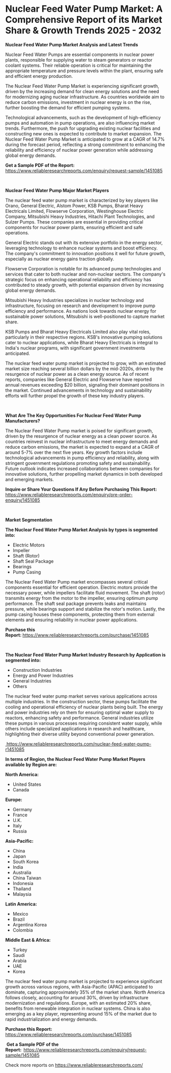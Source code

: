 <p><h1>Nuclear Feed Water Pump Market: A Comprehensive Report of its Market Share & Growth Trends 2025 - 2032</h1></p><p><strong>Nuclear Feed Water Pump Market Analysis and Latest Trends</strong></p>
<p><p>Nuclear Feed Water Pumps are essential components in nuclear power plants, responsible for supplying water to steam generators or reactor coolant systems. Their reliable operation is critical for maintaining the appropriate temperature and pressure levels within the plant, ensuring safe and efficient energy production.</p><p>The Nuclear Feed Water Pump Market is experiencing significant growth, driven by the increasing demand for clean energy solutions and the need for modernizing aging nuclear infrastructure. As countries worldwide aim to reduce carbon emissions, investment in nuclear energy is on the rise, further boosting the demand for efficient pumping systems. </p><p>Technological advancements, such as the development of high-efficiency pumps and automation in pump operations, are also influencing market trends. Furthermore, the push for upgrading existing nuclear facilities and constructing new ones is expected to contribute to market expansion. The Nuclear Feed Water Pump Market is anticipated to grow at a CAGR of 14.7% during the forecast period, reflecting a strong commitment to enhancing the reliability and efficiency of nuclear power generation while addressing global energy demands.</p></p>
<p><strong>Get a Sample PDF of the Report:&nbsp;</strong> <a href="https://www.reliableresearchreports.com/enquiry/request-sample/1451085?utm_campaign=118&utm_medium=2&utm_source=Github&utm_content=ia&utm_term=27022025&utm_id=nuclear-feed-water-pump">https://www.reliableresearchreports.com/enquiry/request-sample/1451085</a></p>
<p>&nbsp;</p>
<p><strong>Nuclear Feed Water Pump Major Market Players</strong></p>
<p><p>The nuclear feed water pump market is characterized by key players like Orano, General Electric, Alstom Power, KSB Pumps, Bharat Heavy Electricals Limited, Flowserve Corporation, Westinghouse Electric Company, Mitsubishi Heavy Industries, Hitachi Plant Technologies, and Sulzer Pumps. These companies are essential in providing critical components for nuclear power plants, ensuring efficient and safe operations.</p><p>General Electric stands out with its extensive portfolio in the energy sector, leveraging technology to enhance nuclear systems and boost efficiency. The company's commitment to innovation positions it well for future growth, especially as nuclear energy gains traction globally.</p><p>Flowserve Corporation is notable for its advanced pump technologies and services that cater to both nuclear and non-nuclear sectors. The company's strategic focus on enhancing operational reliability and efficiency has contributed to steady growth, with potential expansion driven by increasing global energy demands.</p><p>Mitsubishi Heavy Industries specializes in nuclear technology and infrastructure, focusing on research and development to improve pump efficiency and performance. As nations look towards nuclear energy for sustainable power solutions, Mitsubishi is well-positioned to capture market share.</p><p>KSB Pumps and Bharat Heavy Electricals Limited also play vital roles, particularly in their respective regions. KSB's innovative pumping solutions cater to nuclear applications, while Bharat Heavy Electricals is integral to India's nuclear programs, with significant government investments anticipated.</p><p>The nuclear feed water pump market is projected to grow, with an estimated market size reaching several billion dollars by the mid-2020s, driven by the resurgence of nuclear power as a clean energy source. As of recent reports, companies like General Electric and Flowserve have reported annual revenues exceeding $20 billion, signaling their dominant positions in the market. Continued advancements in technology and sustainability efforts will further propel the growth of these key industry players.</p></p>
<p>&nbsp;</p>
<p><strong>What Are The Key Opportunities For Nuclear Feed Water Pump Manufacturers?</strong></p>
<p><p>The Nuclear Feed Water Pump market is poised for significant growth, driven by the resurgence of nuclear energy as a clean power source. As countries reinvest in nuclear infrastructure to meet energy demands and reduce carbon emissions, the market is expected to expand at a CAGR of around 5-7% over the next five years. Key growth factors include technological advancements in pump efficiency and reliability, along with stringent government regulations promoting safety and sustainability. Future outlook indicates increased collaborations between companies for innovative solutions, further propelling market dynamics in both developed and emerging markets.</p></p>
<p><strong>Inquire or Share Your Questions If Any Before Purchasing This Report:</strong> <a href="https://www.reliableresearchreports.com/enquiry/pre-order-enquiry/1451085?utm_campaign=118&utm_medium=2&utm_source=Github&utm_content=ia&utm_term=27022025&utm_id=nuclear-feed-water-pump">https://www.reliableresearchreports.com/enquiry/pre-order-enquiry/1451085</a></p>
<p>&nbsp;</p>
<p><strong>Market Segmentation</strong></p>
<p><strong>The Nuclear Feed Water Pump Market Analysis by types is segmented into:</strong></p>
<p><ul><li>Electric Motors</li><li>Impeller</li><li>Shaft (Rotor)</li><li>Shaft Seal Package</li><li>Bearings</li><li>Pump Casing</li></ul></p>
<p><p>The Nuclear Feed Water Pump market encompasses several critical components essential for efficient operation. Electric motors provide the necessary power, while impellers facilitate fluid movement. The shaft (rotor) transmits energy from the motor to the impeller, ensuring optimum pump performance. The shaft seal package prevents leaks and maintains pressure, while bearings support and stabilize the rotor's motion. Lastly, the pump casing houses these components, protecting them from external elements and ensuring reliability in nuclear power applications.</p></p>
<p><strong>Purchase this Report:&nbsp;</strong><a href="https://www.reliableresearchreports.com/purchase/1451085?utm_campaign=118&utm_medium=2&utm_source=Github&utm_content=ia&utm_term=27022025&utm_id=nuclear-feed-water-pump">https://www.reliableresearchreports.com/purchase/1451085</a></p>
<p>&nbsp;</p>
<p><strong>The Nuclear Feed Water Pump Market Industry Research by Application is segmented into:</strong></p>
<p><ul><li>Construction Industries</li><li>Energy and Power Industries</li><li>General Industries</li><li>Others</li></ul></p>
<p><p>The nuclear feed water pump market serves various applications across multiple industries. In the construction sector, these pumps facilitate the cooling and operational efficiency of nuclear plants being built. The energy and power industries rely on them for ensuring optimal water supply to reactors, enhancing safety and performance. General industries utilize these pumps in various processes requiring consistent water supply, while others include specialized applications in research and healthcare, highlighting their diverse utility beyond conventional power generation.</p></p>
<p><a href="https://www.reliableresearchreports.com/nuclear-feed-water-pump-r1451085?utm_campaign=118&utm_medium=2&utm_source=Github&utm_content=ia&utm_term=27022025&utm_id=nuclear-feed-water-pump">&nbsp;https://www.reliableresearchreports.com/nuclear-feed-water-pump-r1451085</a></p>
<p><strong>In terms of Region, the Nuclear Feed Water Pump Market Players available by Region are:</strong></p>
<p>
    <p> <strong> North America: </strong>
        <ul>
            <li>United States</li>
            <li>Canada</li>
        </ul>
        </p> 
    <p> <strong> Europe: </strong>
        <ul>
            <li>Germany</li>
            <li>France</li>
            <li>U.K.</li>
            <li>Italy</li>
            <li>Russia</li>
        </ul>
        </p> 
    <p> <strong> Asia-Pacific: </strong>
        <ul>
            <li>China</li>
            <li>Japan</li>
            <li>South Korea</li>
            <li>India</li>
            <li>Australia</li>
            <li>China Taiwan</li>
            <li>Indonesia</li>
            <li>Thailand</li>
            <li>Malaysia</li>
        </ul>
        </p> 
    <p> <strong> Latin America: </strong>
        <ul>
            <li>Mexico</li>
            <li>Brazil</li>
            <li>Argentina Korea</li>
            <li>Colombia</li>
        </ul>
        </p> 
    <p> <strong> Middle East & Africa: </strong>
        <ul>
            <li>Turkey</li>
            <li>Saudi</li>
            <li>Arabia</li>
            <li>UAE</li>
            <li>Korea</li>
        </ul>
    </p>
    </p>
<p><p>The nuclear feed water pump market is projected to experience significant growth across various regions, with Asia-Pacific (APAC) anticipated to dominate, capturing approximately 35% of the market share. North America follows closely, accounting for around 30%, driven by infrastructure modernization and regulations. Europe, with an estimated 20% share, benefits from renewable integration in nuclear systems. China is also emerging as a key player, representing around 15% of the market due to rapid industrialization and energy demands.</p></p>
<p><strong>Purchase this Report: </strong><a href="https://www.reliableresearchreports.com/purchase/1451085?utm_campaign=118&utm_medium=2&utm_source=Github&utm_content=ia&utm_term=27022025&utm_id=nuclear-feed-water-pump">https://www.reliableresearchreports.com/purchase/1451085</a></p>
<p>&nbsp;<strong>Get a Sample PDF of the Report:&nbsp;&nbsp;</strong><a href="https://www.reliableresearchreports.com/enquiry/request-sample/1451085?utm_campaign=118&utm_medium=2&utm_source=Github&utm_content=ia&utm_term=27022025&utm_id=nuclear-feed-water-pump">https://www.reliableresearchreports.com/enquiry/request-sample/1451085</a></p>
<p><strong></strong></p>
<p>Check more reports on <a href="https://www.reliableresearchreports.com/?utm_campaign=118&utm_medium=2&utm_source=Github&utm_content=ia&utm_term=27022025&utm_id=nuclear-feed-water-pump">https://www.reliableresearchreports.com/</a></p>